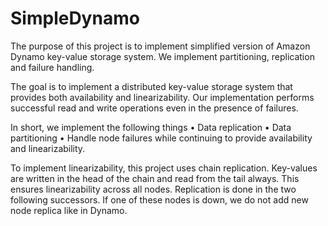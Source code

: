 # SimpleDynamo

The purpose of this project is to implement simplified version of Amazon Dynamo key-value storage system. 
We implement partitioning, replication and failure handling.

The goal is to implement a distributed key-value storage system that provides both availability and linearizability. 
Our implementation performs successful read and write operations even in the presence of failures.

In short, we implement the following things
• Data replication
• Data partitioning
• Handle node failures while continuing to provide availability and linearizability.

To implement linearizability, this project uses chain replication. 
Key-values are written in the head of the chain and read from the tail always. This ensures linearizability across all nodes.
Replication is done in the two following successors. If one of these nodes is down, we do not add new node replica like in 
Dynamo.

